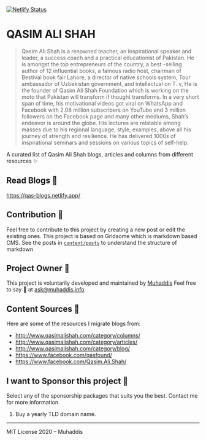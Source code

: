 
[![Netlify Status](https://api.netlify.com/api/v1/badges/1a778b74-e4f4-43cc-bbe7-59d8e03ca316/deploy-status)](https://app.netlify.com/sites/qas-blogs/deploys)

# QASIM ALI SHAH 

> Qasim Ali Shah is a renowned teacher, an inspirational speaker and leader, a success coach and a practical educationist of Pakistan. He is amongst the top entrepreneurs of the country, a best -selling author of 12 influential books, a famous radio host, chairman of Bestival book fair Lahore, a director of native schools system, Tour ambassador of Uzbekistan government, and intellectual on T. v, He is the founder of Qasim Ali Shah Foundation which is working on the moto that Pakistan will transform if thought transforms. In a very short span of time, his motivational videos got viral on WhatsApp and Facebook with 2.08 million subscribers on YouTube and 3 million followers on the Facebook page and many other mediums, Shah’s endeavor is around the globe. His lectures are relatable among masses due to his regional language, style, examples, above all his journey of strength and resilience. He has delivered 1000s of inspirational seminars and sessions on various topics of self-help.

A curated list of Qasim Ali Shah blogs, articles and columns from different resources ✨

## Read Blogs 📖
https://qas-blogs.netlify.app/

## Contribution 🤝
Feel free to contribute to this project by creating a new post or edit the existing ones. This project is based on Gridsome which is markdown based CMS. See the posts in [`content/posts`](https://github.com/MuhaddiMu/QAS-Blogs/tree/master/content/posts) to understand the structure of markdown

## Project Owner 🚀
This project is voluntarily developed and maintained by [Muhaddis](https://muhaddis.info) Feel free to say 👋 at ask@muhaddis.info

## Content Sources 🔗
Here are some of the resources I migrate blogs from:
* http://www.qasimalishah.com/category/columns/
* http://www.qasimalishah.com/category/articles/
* http://www.qasimalishah.com/category/blog/
* https://www.facebook.com/qasfound/
* https://www.facebook.com/Qasim.Ali.Shah/

## I want to Sponsor this project 🤟
Select any of the sponsorship packages that suits you the best. Contact me for more information
1. Buy a yearly TLD domain name.

---

MIT License 2020 – Muhaddis
